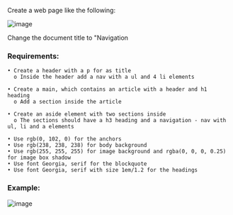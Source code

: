 Create a web page like the following:

![image](https://github.com/nsinorov/SoftUniMainPath/assets/45227327/919c1513-6aed-4503-a5f9-d035b07ca42d)

Change the document title to "Navigation

### Requirements:

    • Create a header with a p for as title
      o Inside the header add a nav with a ul and 4 li elements
    
    • Create a main, which contains an article with a header and h1 heading
      o Add a section inside the article
    
    • Create an aside element with two sections inside
      o The sections should have a h3 heading and a navigation - nav with ul, li and a elements
    
    • Use rgb(0, 102, 0) for the anchors
    • Use rgb(238, 238, 238) for body background
    • Use rgb(255, 255, 255) for image background and rgba(0, 0, 0, 0.25) for image box shadow
    • Use font Georgia, serif for the blockquote
    • Use font Georgia, serif with size 1em/1.2 for the headings

### Example:

![image](https://github.com/nsinorov/SoftUniMainPath/assets/45227327/e3514b10-37b5-47f7-9fe5-92e726ad2f59)
